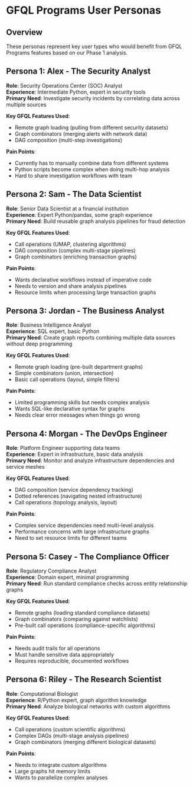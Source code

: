 # GFQL Programs User Personas

## Overview
These personas represent key user types who would benefit from GFQL Programs features based on our Phase 1 analysis.

## Persona 1: Alex - The Security Analyst
**Role**: Security Operations Center (SOC) Analyst  
**Experience**: Intermediate Python, expert in security tools  
**Primary Need**: Investigate security incidents by correlating data across multiple sources

**Key GFQL Features Used**:
- Remote graph loading (pulling from different security datasets)
- Graph combinators (merging alerts with network data)
- DAG composition (multi-step investigations)

**Pain Points**:
- Currently has to manually combine data from different systems
- Python scripts become complex when doing multi-hop analysis
- Hard to share investigation workflows with team

## Persona 2: Sam - The Data Scientist
**Role**: Senior Data Scientist at a financial institution  
**Experience**: Expert Python/pandas, some graph experience  
**Primary Need**: Build reusable graph analysis pipelines for fraud detection

**Key GFQL Features Used**:
- Call operations (UMAP, clustering algorithms)
- DAG composition (complex multi-stage pipelines)
- Graph combinators (enriching transaction graphs)

**Pain Points**:
- Wants declarative workflows instead of imperative code
- Needs to version and share analysis pipelines
- Resource limits when processing large transaction graphs

## Persona 3: Jordan - The Business Analyst
**Role**: Business Intelligence Analyst  
**Experience**: SQL expert, basic Python  
**Primary Need**: Create graph reports combining multiple data sources without deep programming

**Key GFQL Features Used**:
- Remote graph loading (pre-built department graphs)
- Simple combinators (union, intersection)
- Basic call operations (layout, simple filters)

**Pain Points**:
- Limited programming skills but needs complex analysis
- Wants SQL-like declarative syntax for graphs
- Needs clear error messages when things go wrong

## Persona 4: Morgan - The DevOps Engineer
**Role**: Platform Engineer supporting data teams  
**Experience**: Expert in infrastructure, basic data analysis  
**Primary Need**: Monitor and analyze infrastructure dependencies and service meshes

**Key GFQL Features Used**:
- DAG composition (service dependency tracking)
- Dotted references (navigating nested infrastructure)
- Call operations (topology analysis, layout)

**Pain Points**:
- Complex service dependencies need multi-level analysis
- Performance concerns with large infrastructure graphs
- Need to set resource limits for different teams

## Persona 5: Casey - The Compliance Officer
**Role**: Regulatory Compliance Analyst  
**Experience**: Domain expert, minimal programming  
**Primary Need**: Run standard compliance checks across entity relationship graphs

**Key GFQL Features Used**:
- Remote graphs (loading standard compliance datasets)
- Graph combinators (comparing against watchlists)
- Pre-built call operations (compliance-specific algorithms)

**Pain Points**:
- Needs audit trails for all operations
- Must handle sensitive data appropriately
- Requires reproducible, documented workflows

## Persona 6: Riley - The Research Scientist
**Role**: Computational Biologist  
**Experience**: R/Python expert, graph algorithm knowledge  
**Primary Need**: Analyze biological networks with custom algorithms

**Key GFQL Features Used**:
- Call operations (custom scientific algorithms)
- Complex DAGs (multi-stage analysis pipelines)
- Graph combinators (merging different biological datasets)

**Pain Points**:
- Needs to integrate custom algorithms
- Large graphs hit memory limits
- Wants to parallelize complex analyses